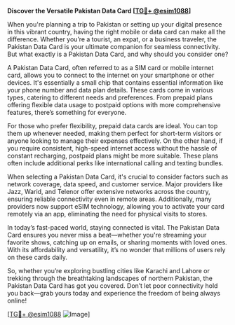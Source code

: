 **Discover the Versatile Pakistan Data Card [[TG💪+ @esim1088](https://t.me/s/esim1088)]**

When you're planning a trip to Pakistan or setting up your digital presence in this vibrant country, having the right mobile or data card can make all the difference. Whether you’re a tourist, an expat, or a business traveler, the Pakistan Data Card is your ultimate companion for seamless connectivity. But what exactly is a Pakistan Data Card, and why should you consider one?

A Pakistan Data Card, often referred to as a SIM card or mobile internet card, allows you to connect to the internet on your smartphone or other devices. It's essentially a small chip that contains essential information like your phone number and data plan details. These cards come in various types, catering to different needs and preferences. From prepaid plans offering flexible data usage to postpaid options with more comprehensive features, there’s something for everyone.

For those who prefer flexibility, prepaid data cards are ideal. You can top them up whenever needed, making them perfect for short-term visitors or anyone looking to manage their expenses effectively. On the other hand, if you require consistent, high-speed internet access without the hassle of constant recharging, postpaid plans might be more suitable. These plans often include additional perks like international calling and texting bundles.

When selecting a Pakistan Data Card, it's crucial to consider factors such as network coverage, data speed, and customer service. Major providers like Jazz, Warid, and Telenor offer extensive networks across the country, ensuring reliable connectivity even in remote areas. Additionally, many providers now support eSIM technology, allowing you to activate your card remotely via an app, eliminating the need for physical visits to stores.

In today’s fast-paced world, staying connected is vital. The Pakistan Data Card ensures you never miss a beat—whether you're streaming your favorite shows, catching up on emails, or sharing moments with loved ones. With its affordability and versatility, it’s no wonder that millions of users rely on these cards daily.

So, whether you’re exploring bustling cities like Karachi and Lahore or trekking through the breathtaking landscapes of northern Pakistan, the Pakistan Data Card has got you covered. Don’t let poor connectivity hold you back—grab yours today and experience the freedom of being always online!

[[TG💪+ @esim1088](https://t.me/s/esim1088) ![Image](https://i.postimg.cc/Y0z9fWf4/image.png)]